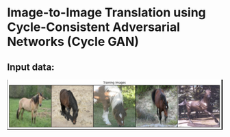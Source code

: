 # Image-to-Image Translation using Cycle-Consistent Adversarial Networks (Cycle GAN)

<h2> Input data: </h2>


![alt text](./img/Training_image_horse.png)
